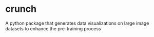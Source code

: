 # crunch
A python package that generates data visualizations on large image datasets to enhance the pre-training process
